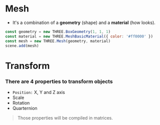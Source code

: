 # Mesh

- It's a combination of a **geometry** (shape) and a **material** (how looks).

```js
const geometry = new THREE.BoxGeometry(1, 1, 1)
const material = new THREE.MeshBasicMaterial({ color: '#ff0000' })
const mesh = new THREE.Mesh(geometry, material)
scene.add(mesh)
```

# Transform

### There are 4 properties to transform objects
- `Position:` X, Y and Z axis
- Scale
- Rotation
- Quarternion

> Those properties will be compiled in matrices.
